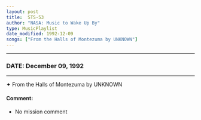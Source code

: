 ```yaml
---
layout: post
title:  STS-53
author: "NASA: Music to Wake Up By"
type: MusicPlaylist
date_modified: 1992-12-09
songs: ["From the Halls of Montezuma by UNKNOWN"]
---
```


----
### DATE: December 09, 1992
----
✦ From the Halls of Montezuma by UNKNOWN

#### Comment:
* No mission comment



<br/>
<center>
	<a target="_blank"
	   href="https://twitter.com/intent/tweet?hashtags=Space,NASA,Playlist,NASAWakeupCalls,SpaceProgram&text={{ page.author}}, '{{ page.songs.first }}' {{ page.title }}, {{ page.date | date: '%B %d, %Y' }}. {{ site.url }}{{ page.url }}&via=nasawakeupcalls"><i class="fab fa-twitter" alt="Tweet this page" style="font-size: 1.3em;"></i></a>
	&nbsp; 	<i class="fas fa-user-astronaut" style="font-size: 1.5em;"></i> &nbsp;
    <a type="amzn" search="'From the Halls of Montezuma by UNKNOWN'" category="popular music">
    <i class="fab fa-amazon" style="font-size: 1.3em;"></i></a>
</center>
